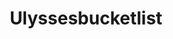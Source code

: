 ---
title: Ulyssesbucketlist
crosslinks:
- TheRedPill
- AskReddit
- r4r
- Entrepreneur
- WritingPrompts
---
